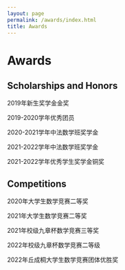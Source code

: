 ```yaml
---
layout: page
permalink: /awards/index.html
title: Awards
---
```


# Awards

## Scholarships and Honors

2019年新生奖学金金奖

2019-2020学年优秀团员

2020-2021学年中法数学班奖学金

2021-2022学年中法数学班奖学金

2021-2022学年优秀学生奖学金铜奖


## Competitions

2020年大学生数学竞赛二等奖

2021年大学生数学竞赛二等奖

2021年校级九章杯数学竞赛三等奖

2022年校级九章杯数学竞赛二等级

2022年丘成桐大学生数学竞赛团体优胜奖

